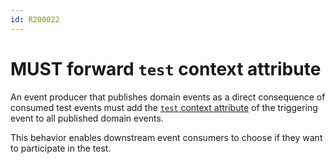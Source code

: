 ```yaml
---
id: R200022
---
```


# MUST forward `test` context attribute

An event producer that publishes domain events as a direct consequence of consumed test events must add the [`test` context attribute](@guidelines/r200021) of the triggering event to all published domain events.

This behavior enables downstream event consumers to choose if they want to participate in the test.
